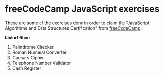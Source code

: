 # freeCodeCamp JavaScript exercises

These are some of the exercises done in order to claim the "JavaScript Algorithms and Data Structures Certification" from [freeCodeCamp](https://www.freecodecamp.org/).

**List of files:**

1. Palindrome Checker
2. Roman Numeral Converter
3. Caesars Cipher
4. Telephone Number Validator
5. Cash Register